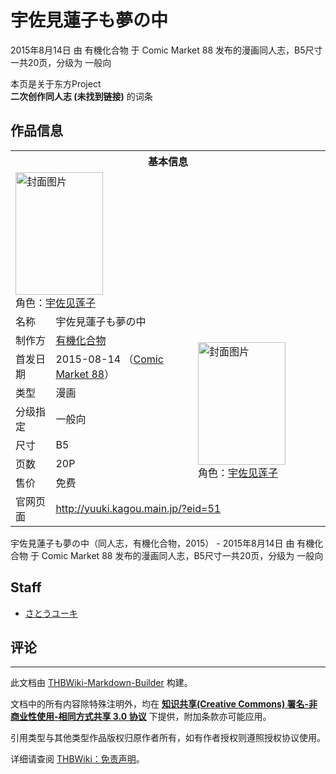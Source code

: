 # 宇佐見蓮子も夢の中

<!-- source html: G:\repos\THBWiki-Markdown-Builder\THBWikiMarkdown\Temp\main\2\21\ns0%3A%E5%AE%87%E4%BD%90%E8%A6%8B%E8%93%AE%E5%AD%90%E3%82%82%E5%A4%A2%E3%81%AE%E4%B8%AD.html -->

2015年8月14日 由 有機化合物 于 Comic Market 88 发布的漫画同人志，B5尺寸一共20页，分级为 一般向

本页是关于东方Project  
 **二次创作同人志 (未找到链接)** 的词条
## 作品信息

<table><tbody><tr><th colspan="3">基本信息</th></tr><tr><td class="cover-artwork-mobile" colspan="2"><a href="./文件-宇佐見蓮子も夢の中封面.jpg.md" class="image" title="封面图片"><img alt="封面图片" src="https://upload.thwiki.cc/thumb/0/00/%E5%AE%87%E4%BD%90%E8%A6%8B%E8%93%AE%E5%AD%90%E3%82%82%E5%A4%A2%E3%81%AE%E4%B8%AD%E5%B0%81%E9%9D%A2.jpg/140px-%E5%AE%87%E4%BD%90%E8%A6%8B%E8%93%AE%E5%AD%90%E3%82%82%E5%A4%A2%E3%81%AE%E4%B8%AD%E5%B0%81%E9%9D%A2.jpg" decoding="async" loading="lazy" width="140" height="196" srcset="https://upload.thwiki.cc/thumb/0/00/%E5%AE%87%E4%BD%90%E8%A6%8B%E8%93%AE%E5%AD%90%E3%82%82%E5%A4%A2%E3%81%AE%E4%B8%AD%E5%B0%81%E9%9D%A2.jpg/210px-%E5%AE%87%E4%BD%90%E8%A6%8B%E8%93%AE%E5%AD%90%E3%82%82%E5%A4%A2%E3%81%AE%E4%B8%AD%E5%B0%81%E9%9D%A2.jpg 1.5x, https://upload.thwiki.cc/thumb/0/00/%E5%AE%87%E4%BD%90%E8%A6%8B%E8%93%AE%E5%AD%90%E3%82%82%E5%A4%A2%E3%81%AE%E4%B8%AD%E5%B0%81%E9%9D%A2.jpg/280px-%E5%AE%87%E4%BD%90%E8%A6%8B%E8%93%AE%E5%AD%90%E3%82%82%E5%A4%A2%E3%81%AE%E4%B8%AD%E5%B0%81%E9%9D%A2.jpg 2x" data-file-width="600" data-file-height="839"></a><div class="cover-char">角色：<a href="./宇佐见莲子.md" title="宇佐见莲子">宇佐见莲子</a></div></td>
</tr><tr><td class="label">名称</td><td colspan="2"> 宇佐見蓮子も夢の中 </td></tr><tr><td class="label">制作方</td><td><a href="./有機化合物.md" title="有機化合物">有機化合物</a></td><td class="cover-artwork" rowspan="7" style="min-width:196px;"><a href="./文件-宇佐見蓮子も夢の中封面.jpg.md" class="image" title="封面图片"><img alt="封面图片" src="https://upload.thwiki.cc/thumb/0/00/%E5%AE%87%E4%BD%90%E8%A6%8B%E8%93%AE%E5%AD%90%E3%82%82%E5%A4%A2%E3%81%AE%E4%B8%AD%E5%B0%81%E9%9D%A2.jpg/140px-%E5%AE%87%E4%BD%90%E8%A6%8B%E8%93%AE%E5%AD%90%E3%82%82%E5%A4%A2%E3%81%AE%E4%B8%AD%E5%B0%81%E9%9D%A2.jpg" decoding="async" loading="lazy" width="140" height="196" srcset="https://upload.thwiki.cc/thumb/0/00/%E5%AE%87%E4%BD%90%E8%A6%8B%E8%93%AE%E5%AD%90%E3%82%82%E5%A4%A2%E3%81%AE%E4%B8%AD%E5%B0%81%E9%9D%A2.jpg/210px-%E5%AE%87%E4%BD%90%E8%A6%8B%E8%93%AE%E5%AD%90%E3%82%82%E5%A4%A2%E3%81%AE%E4%B8%AD%E5%B0%81%E9%9D%A2.jpg 1.5x, https://upload.thwiki.cc/thumb/0/00/%E5%AE%87%E4%BD%90%E8%A6%8B%E8%93%AE%E5%AD%90%E3%82%82%E5%A4%A2%E3%81%AE%E4%B8%AD%E5%B0%81%E9%9D%A2.jpg/280px-%E5%AE%87%E4%BD%90%E8%A6%8B%E8%93%AE%E5%AD%90%E3%82%82%E5%A4%A2%E3%81%AE%E4%B8%AD%E5%B0%81%E9%9D%A2.jpg 2x" data-file-width="600" data-file-height="839"></a><div class="cover-char">角色：<a href="./宇佐见莲子.md" title="宇佐见莲子">宇佐见莲子</a></div></td>
</tr><tr><td class="label">首发日期</td><td>2015-08-14&#160;（<a href="/展会作品列表?e=Comic+Market%2388">Comic Market 88</a>）</td></tr><tr><td class="label">类型</td><td>漫画</td></tr><tr><td class="label">分级指定</td><td>一般向</td></tr><tr><td class="label">尺寸</td><td>B5</td></tr><tr><td class="label">页数</td><td>20P</td></tr><tr><td class="label">售价</td><td>免费</td></tr>
<tr><td class="label">官网页面</td><td colspan="2"><a rel="nofollow" class="external free" href="http://yuuki.kagou.main.jp/?eid=51">http://yuuki.kagou.main.jp/?eid=51</a></td></tr></tbody></table>

宇佐見蓮子も夢の中（同人志，有機化合物，2015） - 2015年8月14日 由 有機化合物 于 Comic Market 88 发布的漫画同人志，B5尺寸一共20页，分级为 一般向
## Staff
- [さとうユーキ](./さとうユーキ.md)

## 评论




---

此文档由 [THBWiki-Markdown-Builder](https://github.com/Delsin-Yu/THBWiki-Markdown-Builder) 构建。

文档中的所有内容除特殊注明外，均在 [**知识共享(Creative Commons) 署名-非商业性使用-相同方式共享 3.0 协议**](https://creativecommons.org/licenses/by-sa/3.0/deed.zh-hans) 下提供，附加条款亦可能应用。

引用类型与其他类型作品版权归原作者所有，如有作者授权则遵照授权协议使用。

详细请查阅 [THBWiki：免责声明](https://thbwiki.cc/THBWiki:%E5%85%8D%E8%B4%A3%E5%A3%B0%E6%98%8E)。


